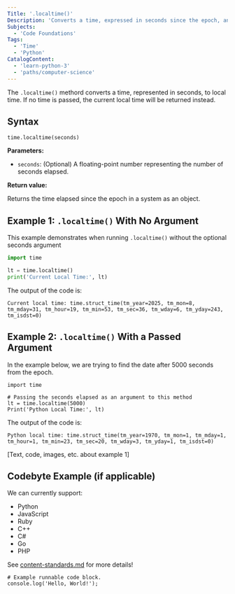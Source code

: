 ```yaml
---
Title: '.localtime()'
Description: 'Converts a time, expressed in seconds since the epoch, and coverts it to the local time.' 
Subjects:
  - 'Code Foundations'
Tags:
  - 'Time'
  - 'Python'
CatalogContent:
  - 'learn-python-3'
  - 'paths/computer-science'
---
```


The `.localtime()` methord converts a time, represented in seconds, to local time. If no time is passed, the current local time will be returned instead.

## Syntax

```pseudo
time.localtime(seconds)
```

**Parameters:**

- `seconds`: (Optional) A floating-point number representing the number of seconds elapsed.

**Return value:**

Returns the time elapsed since the epoch in a system as an object. 

## Example 1: `.localtime()` With No Argument 
This example demonstrates when running `.localtime()` without the optional seconds argument 

```py
import time

lt = time.localtime()
print('Current Local Time:', lt)
```

The output of the code is:

```
Current local time: time.struct_time(tm_year=2025, tm_mon=8, tm_mday=31, tm_hour=19, tm_min=53, tm_sec=36, tm_wday=6, tm_yday=243, tm_isdst=0)
```

## Example 2: `.localtime()` With a Passed Argument 
In the example below, we are trying to find the date after 5000 seconds from the epoch.

```
import time

# Passing the seconds elapsed as an argument to this method
lt = time.localtime(5000)
Print('Python Local Time:', lt)
```

The output of the code is:

```
Python local time: time.struct_time(tm_year=1970, tm_mon=1, tm_mday=1, tm_hour=1, tm_min=23, tm_sec=20, tm_wday=3, tm_yday=1, tm_isdst=0)
```

[Text, code, images, etc. about example 1]

## Codebyte Example (if applicable)

We can currently support:

- Python
- JavaScript
- Ruby
- C++
- C#
- Go
- PHP

See [content-standards.md](https://github.com/Codecademy/docs/blob/main/documentation/content-standards.md) for more details!

```codebyte/js
# Example runnable code block.
console.log('Hello, World!');
```
